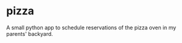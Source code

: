 pizza
=====

A small python app to schedule reservations of the pizza oven in my parents' backyard.
